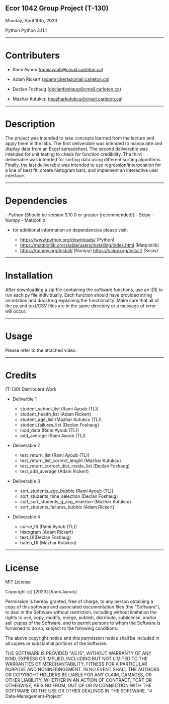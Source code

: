 ## Ecor 1042 Group Project (T-130)

Monday, April 10th, 2023

Python Python 3.11.1

---

# Contributers

- Rami Ayoub (ramiayoub@cmail.carleton.ca)

- Adam Rickert (adamrickert@cmail.carleton.ca)

- Declan Foshaug (declanfoshaug@cmail.carleton.ca)

- Mazhar Kutukcu (mazharkutukcu@cmail.carleton.ca)

---

# Description

The project was intended to take concepts learned from the lecture and
apply them in the labs. The first deliverable was intended to manipulate
and display data from an Excel spreadsheet. The second deliverable was
intended for unit testing to check for function credibility. The third
deliverable was intended for sorting data using different sorting
algorithms. Finally, the last deliverable was intended to use
regression/interpolation for a line of best fit, create histogram bars,
and implement an interactive user interface.

---

# Dependencies

\- Python (Should be version 3.10.0 or greater (recommended)) - Scipy -
Numpy - Matplotlib

- for additional information on dependencies please visit:

  - https://www.python.org/downloads/ (Python)
  - https://matplotlib.org/stable/users/installing/index.html (Matplotlib)
  - https://numpy.org/install/ (Numpy) https://scipy.org/install/ (Scipy)
 
---

# Installation

After downloading a zip file containing the software functions, use an
IDE to run each py file individually. Each function should have provided
string annotation and docstring explaining the functionality. Make sure
that all of the py and text/CSV files are in the same directory or a
message of error will occur.

---

# Usage

Please refer to the attached video.

---

# Credits

(T-130) Distributed Work

- Delivarble 1
  - student_school_list (Rami Ayoub (TL))
  - student_health_list (Adam Rickert)
  - student_age_list (Mazhar Kutukcu (TL)) 
  - student_failures_list (Declan Foshaug)
  - load_data (Rami Ayoub (TL))
  - add_average (Rami Ayoub (TL))

- Deliverable 2
  - test_return_list (Rami Ayoub (TL))
  - test_return_list_correct_lenght (Mazhar Kutukcu)
  - test_return_correct_dict_inside_list (Declan Foshaug)
  - test_add_average (Adam Rickert)

- Deliverable 3
  - sort_students_age_bubble (Rami Ayoub (TL)) 
  - sort_students_time_selection (Declan Foshaug) 
  - sort_sort_students_g\_avg_insertion (Mazhar Kutukcu) 
  - sort_students_failures_bubble (Adam Rickert)

- Deliverable 4
  - curve_fit (Rami Ayoub (TL))
  - histogram (Adam Rickert)
  - text_UI(Declan Foshaug)
  - batch_UI (Mazhar Kutukcu)

---

# License

MIT License

Copyright (c) \[2023\] \[Rami Ayoub\]

Permission is hereby granted, free of charge, to any person obtaining a
copy of this software and associated documentation files (the
\"Software\"), to deal in the Software without restriction, including
without limitation the rights to use, copy, modify, merge, publish,
distribute, sublicense, and/or sell copies of the Software, and to
permit persons to whom the Software is furnished to do so, subject to
the following conditions:

The above copyright notice and this permission notice shall be included
in all copies or substantial portions of the Software.

THE SOFTWARE IS PROVIDED \"AS IS\", WITHOUT WARRANTY OF ANY KIND,
EXPRESS OR IMPLIED, INCLUDING BUT NOT LIMITED TO THE WARRANTIES OF
MERCHANTABILITY, FITNESS FOR A PARTICULAR PURPOSE AND NONINFRINGEMENT.
IN NO EVENT SHALL THE AUTHORS OR COPYRIGHT HOLDERS BE LIABLE FOR ANY
CLAIM, DAMAGES, OR OTHER LIABILITY, WHETHER IN AN ACTION OF CONTRACT,
TORT OR OTHERWISE, ARISING FROM, OUT OF OR IN CONNECTION WITH THE
SOFTWARE OR THE USE OR OTHER DEALINGS IN THE SOFTWARE.
"# Data-Management-Project" 
